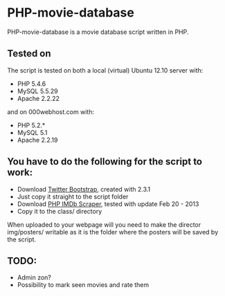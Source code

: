 PHP-movie-database
=======================
PHP-movie-database is a movie database script written in PHP.

Tested on
-------------------------
The script is tested on both a local (virtual) Ubuntu 12.10 server with:
* PHP 5.4.6
* MySQL 5.5.29
* Apache 2.2.22

and on 000webhost.com with:
* PHP 5.2.*
* MySQL 5.1
* Apache 2.2.19

You have to do the following for the script to work:
-------------------------
* Download [Twitter Bootstrap](http://twitter.github.com/bootstrap/), created with 2.3.1
 * Just copy it straight to the script folder
* Download [PHP IMDb Scraper](http://web3o.blogspot.se/2010/10/php-imdb-scraper-for-new-imdb-template.html), tested with update Feb 20 - 2013
 * Copy it to the class/ directory

When uploaded to your webpage will you need to make the director img/posters/ writable as it is the folder where the posters will be saved by the script.

TODO:
-------------------------
* Admin zon?
* Possibility to mark seen movies and rate them